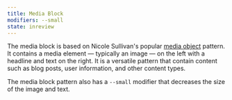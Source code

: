 ```yaml
---
title: Media Block
modifiers: --small
state: inreview
---
```


The media block is based on Nicole Sullivan's popular [media object](http://www.stubbornella.org/content/2010/06/25/the-media-object-saves-hundreds-of-lines-of-code/) pattern. It contains a media element — typically an image — on the left with a headline and text on the right. It is a versatile pattern that contain content such as blog posts, user information, and other content types.

The media block pattern also has a `--small` modifier that decreases the size of the image and text.